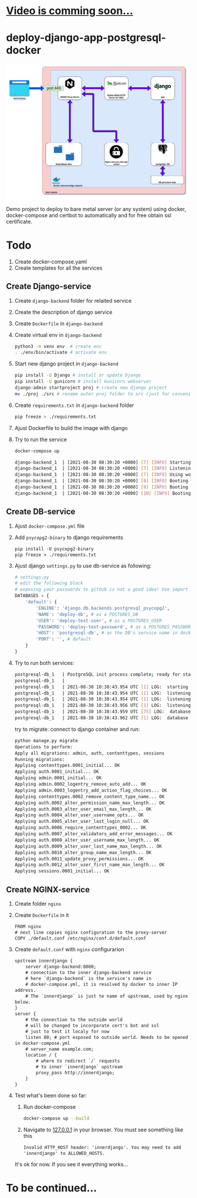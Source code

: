 # [Video is comming soon...](https://www.youtube.com/c/КиберВесло)
# deploy-django-app-postgresql-docker

![architecture diagram](deploy.png)

Demo project to deploy to bare metal server (or any system) using docker, docker-compose and certbot to automatically and for free obtain ssl certificate.


# Todo

1. Create docker-compose.yaml
1. Create templates for all the services

## Create Django-service

1. Create `django-backend` folder for relaited service
1. Create the description of django service
1. Create `Dockerfile` in `django-backend`
1. Create virtual env in `django-backend`
    ```bash
    python3 -m venv env  # create env
    . ./env/bin/activate # activate env
    ```
1. Start new django project in `django-backend`
    ```bash
    pip install -U Django # install or update Django
    pip install -U gunicorn # install Gunicorn webserver
    django-admin startproject proj # create new django project
    mv ./proj ./src # rename outer proj folder to src (just for convenience)
    ```
1. Create `requirements.txt` in `django-backend` folder
    ```bash
    pip freeze > ./requirements.txt
    ```
1. Ajust Dockerfile to build the image with django
1. Try to run the service

    ```bash
    docker-compose up
    ```
    
    ```bash
    django-backend_1  | [2021-08-30 08:30:20 +0000] [7] [INFO] Starting gunicorn 20.1.0
    django-backend_1  | [2021-08-30 08:30:20 +0000] [7] [INFO] Listening at: http://0.0.0.0:8000 (7)
    django-backend_1  | [2021-08-30 08:30:20 +0000] [7] [INFO] Using worker: sync
    django-backend_1  | [2021-08-30 08:30:20 +0000] [8] [INFO] Booting worker with pid: 8
    django-backend_1  | [2021-08-30 08:30:20 +0000] [9] [INFO] Booting worker with pid: 9
    django-backend_1  | [2021-08-30 08:30:20 +0000] [10] [INFO] Booting worker with pid: 10
    ```
## Create DB-service

1. Ajust `docker-compose.yml` file
1. Add `psycopg2-binary` to django requirements
    ```
    pip install -U psycopg2-binary
    pip freeze > ./requirements.txt
    ```
1. Ajust django `settings.py` to use db-service as following:

    ```python
    # settings.py
    # edit the following block
    # exposing your passwords to github is not a good idea! Use import and gitignore
    DATABASES = {
        'default': {
            'ENGINE': 'django.db.backends.postgresql_psycopg2',
            'NAME': 'deploy-db', # as a POSTGRES_DB
            'USER': 'deploy-test-user', # as a POSTGRES_USER
            'PASSWORD': 'deploy-test-password', # as a POSTGRES_PASSWORD
            'HOST': 'postgresql-db', # as the DB's service name in docker-compose.yml
            'PORT': '', # default
        }
    }
    ```
1. Try to run both services:

    ```bash
    postgresql-db_1   | PostgreSQL init process complete; ready for start up.
    postgresql-db_1   | 
    postgresql-db_1   | 2021-08-30 10:38:43.954 UTC [1] LOG:  starting PostgreSQL 13.2 (Debian 13.2-1.pgdg100+1) on x86_64-pc-linux-gnu, compiled by gcc (Debian 8.3.0-6) 8.3.0, 64-bit
    postgresql-db_1   | 2021-08-30 10:38:43.954 UTC [1] LOG:  listening on IPv4 address "0.0.0.0", port 5432
    postgresql-db_1   | 2021-08-30 10:38:43.954 UTC [1] LOG:  listening on IPv6 address "::", port 5432
    postgresql-db_1   | 2021-08-30 10:38:43.956 UTC [1] LOG:  listening on Unix socket "/var/run/postgresql/.s.PGSQL.5432"
    postgresql-db_1   | 2021-08-30 10:38:43.959 UTC [75] LOG:  database system was shut down at 2021-08-30 10:38:43 UTC
    postgresql-db_1   | 2021-08-30 10:38:43.962 UTC [1] LOG:  database system is ready to accept connections
    ```
    try to migrate: connect to django container and run:

    ```sh
    python manage.py migrate
    Operations to perform:
    Apply all migrations: admin, auth, contenttypes, sessions
    Running migrations:
    Applying contenttypes.0001_initial... OK
    Applying auth.0001_initial... OK
    Applying admin.0001_initial... OK
    Applying admin.0002_logentry_remove_auto_add... OK
    Applying admin.0003_logentry_add_action_flag_choices... OK
    Applying contenttypes.0002_remove_content_type_name... OK
    Applying auth.0002_alter_permission_name_max_length... OK
    Applying auth.0003_alter_user_email_max_length... OK
    Applying auth.0004_alter_user_username_opts... OK
    Applying auth.0005_alter_user_last_login_null... OK
    Applying auth.0006_require_contenttypes_0002... OK
    Applying auth.0007_alter_validators_add_error_messages... OK
    Applying auth.0008_alter_user_username_max_length... OK
    Applying auth.0009_alter_user_last_name_max_length... OK
    Applying auth.0010_alter_group_name_max_length... OK
    Applying auth.0011_update_proxy_permissions... OK
    Applying auth.0012_alter_user_first_name_max_length... OK
    Applying sessions.0001_initial... OK
    ```

## Create NGINX-service

1. Create folder `nginx`
1. Create `Dockerfile` in it
    ```docker
    FROM nginx
    # next line copies nginx configuration to the proxy-server
    COPY ./default.conf /etc/nginx/conf.d/default.conf 
    ```
1. Create `default.conf` with `nginx` configurarion

    ```nginx
    upstream innerdjango {
        server django-backend:8000;
        # connection to the inner django-backend service
        # here `django-backend` is the service's name in
        # docker-compose.yml, it is resolved by docker to inner IP address.
        # The `innerdjango` is just te name of upstream, used by nginx below. 
    }
    server {
        # the connection to the outside world
        # will be changed to incorporate cert's bot and ssl
        # just to test it localy for now
        listen 80; # port exposed to outside world. Needs to be opened in docker-compose.yml
        # server_name example.com;
        location / {
            # where to redirect `/` requests
            # to inner `innerdjango` upstream
            proxy_pass http://innerdjango;
        }
    }
    ```
1. Test what's been done so far:
    
    1. Run docker-compose
        ```bash
        docker-compose up --build
        ```
    1. Navigate to [127.0.0.1](http://127.0.0.1) in your browser.
    You must see something like this
        ```
        Invalid HTTP_HOST header: 'innerdjango'. You may need to add 'innerdjango' to ALLOWED_HOSTS.
        ```
    It's ok for now.
    If you see it everything works...
# To be continued...